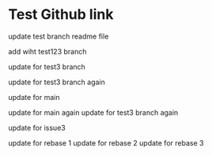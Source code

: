 # Test Github link

update test branch readme file

add wiht test123 branch

update for test3 branch

update for test3 branch again

update for main

update for main again
update for test3 branch again

update for issue3

update for rebase 1
update for rebase 2
update for rebase 3